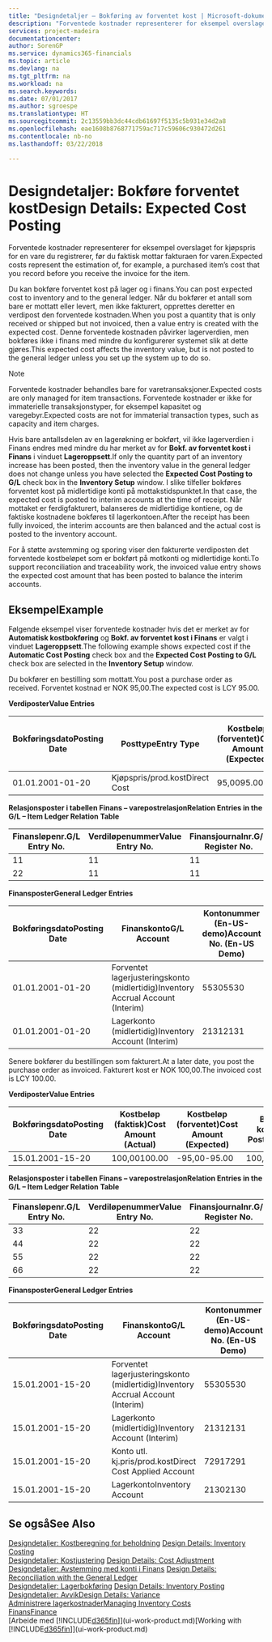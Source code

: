 ```yaml
---
title: "Designdetaljer – Bokføring av forventet kost | Microsoft-dokumentasjon"
description: "Forventede kostnader representerer for eksempel overslaget for kjøpspris for en vare du registrerer, før du faktisk mottar fakturaen for varen."
services: project-madeira
documentationcenter: 
author: SorenGP
ms.service: dynamics365-financials
ms.topic: article
ms.devlang: na
ms.tgt_pltfrm: na
ms.workload: na
ms.search.keywords: 
ms.date: 07/01/2017
ms.author: sgroespe
ms.translationtype: HT
ms.sourcegitcommit: 2c13559bb3dc44cdb61697f5135c5b931e34d2a8
ms.openlocfilehash: eae1608b8768771759ac717c59606c930472d261
ms.contentlocale: nb-no
ms.lasthandoff: 03/22/2018

---
```

# <a name="design-details-expected-cost-posting"></a><span data-ttu-id="e17a5-103">Designdetaljer: Bokføre forventet kost</span><span class="sxs-lookup"><span data-stu-id="e17a5-103">Design Details: Expected Cost Posting</span></span>
<span data-ttu-id="e17a5-104">Forventede kostnader representerer for eksempel overslaget for kjøpspris for en vare du registrerer, før du faktisk mottar fakturaen for varen.</span><span class="sxs-lookup"><span data-stu-id="e17a5-104">Expected costs represent the estimation of, for example, a purchased item’s cost that you record before you receive the invoice for the item.</span></span>  

 <span data-ttu-id="e17a5-105">Du kan bokføre forventet kost på lager og i finans.</span><span class="sxs-lookup"><span data-stu-id="e17a5-105">You can post expected cost to inventory and to the general ledger.</span></span> <span data-ttu-id="e17a5-106">Når du bokfører et antall som bare er mottatt eller levert, men ikke fakturert, opprettes deretter en verdipost den forventede kostnaden.</span><span class="sxs-lookup"><span data-stu-id="e17a5-106">When you post a quantity that is only received or shipped but not invoiced, then a value entry is created with the expected cost.</span></span> <span data-ttu-id="e17a5-107">Denne forventede kostnaden påvirker lagerverdien, men bokføres ikke i finans med mindre du konfigurerer systemet slik at dette gjøres.</span><span class="sxs-lookup"><span data-stu-id="e17a5-107">This expected cost affects the inventory value, but is not posted to the general ledger unless you set up the system up to do so.</span></span>  

> [!NOTE]  
>  <span data-ttu-id="e17a5-108">Forventede kostnader behandles bare for varetransaksjoner.</span><span class="sxs-lookup"><span data-stu-id="e17a5-108">Expected costs are only managed for item transactions.</span></span> <span data-ttu-id="e17a5-109">Forventede kostnader er ikke for immaterielle transaksjonstyper, for eksempel kapasitet og varegebyr.</span><span class="sxs-lookup"><span data-stu-id="e17a5-109">Expected costs are not for immaterial transaction types, such as capacity and item charges.</span></span>  

 <span data-ttu-id="e17a5-110">Hvis bare antallsdelen av en lagerøkning er bokført, vil ikke lagerverdien i Finans endres med mindre du har merket av for **Bokf. av forventet kost i Finans** i vinduet **Lageroppsett**.</span><span class="sxs-lookup"><span data-stu-id="e17a5-110">If only the quantity part of an inventory increase has been posted, then the inventory value in the general ledger does not change unless you have selected the **Expected Cost Posting to G/L** check box in the **Inventory Setup** window.</span></span> <span data-ttu-id="e17a5-111">I slike tilfeller bokføres forventet kost på midlertidige konti på mottakstidspunktet.</span><span class="sxs-lookup"><span data-stu-id="e17a5-111">In that case, the expected cost is posted to interim accounts at the time of receipt.</span></span> <span data-ttu-id="e17a5-112">Når mottaket er ferdigfakturert, balanseres de midlertidige kontiene, og de faktiske kostnadene bokføres til lagerkontoen.</span><span class="sxs-lookup"><span data-stu-id="e17a5-112">After the receipt has been fully invoiced, the interim accounts are then balanced and the actual cost is posted to the inventory account.</span></span>  

 <span data-ttu-id="e17a5-113">For å støtte avstemming og sporing viser den fakturerte verdiposten det forventede kostbeløpet som er bokført på motkonti og midlertidige konti.</span><span class="sxs-lookup"><span data-stu-id="e17a5-113">To support reconciliation and traceability work, the invoiced value entry shows the expected cost amount that has been posted to balance the interim accounts.</span></span>  

## <a name="example"></a><span data-ttu-id="e17a5-114">Eksempel</span><span class="sxs-lookup"><span data-stu-id="e17a5-114">Example</span></span>  
 <span data-ttu-id="e17a5-115">Følgende eksempel viser forventede kostnader hvis det er merket av for **Automatisk kostbokføring** og **Bokf. av forventet kost i Finans** er valgt i vinduet **Lageroppsett**.</span><span class="sxs-lookup"><span data-stu-id="e17a5-115">The following example shows expected cost if the **Automatic Cost Posting** check box and the **Expected Cost Posting to G/L** check box are selected in the **Inventory Setup** window.</span></span>  

 <span data-ttu-id="e17a5-116">Du bokfører en bestilling som mottatt.</span><span class="sxs-lookup"><span data-stu-id="e17a5-116">You post a purchase order as received.</span></span> <span data-ttu-id="e17a5-117">Forventet kostnad er NOK 95,00.</span><span class="sxs-lookup"><span data-stu-id="e17a5-117">The expected cost is LCY 95.00.</span></span>  

 <span data-ttu-id="e17a5-118">**Verdiposter**</span><span class="sxs-lookup"><span data-stu-id="e17a5-118">**Value Entries**</span></span>  

|<span data-ttu-id="e17a5-119">Bokføringsdato</span><span class="sxs-lookup"><span data-stu-id="e17a5-119">Posting Date</span></span>|<span data-ttu-id="e17a5-120">Posttype</span><span class="sxs-lookup"><span data-stu-id="e17a5-120">Entry Type</span></span>|<span data-ttu-id="e17a5-121">Kostbeløp (forventet)</span><span class="sxs-lookup"><span data-stu-id="e17a5-121">Cost Amount (Expected)</span></span>|<span data-ttu-id="e17a5-122">Forventet kost bokført i Finans</span><span class="sxs-lookup"><span data-stu-id="e17a5-122">Expected Cost Posted to G/L</span></span>|<span data-ttu-id="e17a5-123">Forventet kostnad</span><span class="sxs-lookup"><span data-stu-id="e17a5-123">Expected Cost</span></span>|<span data-ttu-id="e17a5-124">Varepostnr.</span><span class="sxs-lookup"><span data-stu-id="e17a5-124">Item Ledger Entry No.</span></span>|<span data-ttu-id="e17a5-125">Løpenr.</span><span class="sxs-lookup"><span data-stu-id="e17a5-125">Entry No.</span></span>|  
|------------------|----------------|------------------------------|----------------------------------|-------------------|---------------------------|---------------|  
|<span data-ttu-id="e17a5-126">01.01.20</span><span class="sxs-lookup"><span data-stu-id="e17a5-126">01-01-20</span></span>|<span data-ttu-id="e17a5-127">Kjøpspris/prod.kost</span><span class="sxs-lookup"><span data-stu-id="e17a5-127">Direct Cost</span></span>|<span data-ttu-id="e17a5-128">95,00</span><span class="sxs-lookup"><span data-stu-id="e17a5-128">95.00</span></span>|<span data-ttu-id="e17a5-129">95,00</span><span class="sxs-lookup"><span data-stu-id="e17a5-129">95.00</span></span>|<span data-ttu-id="e17a5-130">Ja</span><span class="sxs-lookup"><span data-stu-id="e17a5-130">Yes</span></span>|<span data-ttu-id="e17a5-131">1</span><span class="sxs-lookup"><span data-stu-id="e17a5-131">1</span></span>|<span data-ttu-id="e17a5-132">1</span><span class="sxs-lookup"><span data-stu-id="e17a5-132">1</span></span>|  

 <span data-ttu-id="e17a5-133">**Relasjonsposter i tabellen Finans – varepostrelasjon**</span><span class="sxs-lookup"><span data-stu-id="e17a5-133">**Relation Entries in the G/L – Item Ledger Relation Table**</span></span>  

|<span data-ttu-id="e17a5-134">Finansløpenr.</span><span class="sxs-lookup"><span data-stu-id="e17a5-134">G/L Entry No.</span></span>|<span data-ttu-id="e17a5-135">Verdiløpenummer</span><span class="sxs-lookup"><span data-stu-id="e17a5-135">Value Entry No.</span></span>|<span data-ttu-id="e17a5-136">Finansjournalnr.</span><span class="sxs-lookup"><span data-stu-id="e17a5-136">G/L Register No.</span></span>|  
|--------------------|---------------------|-----------------------|  
|<span data-ttu-id="e17a5-137">1</span><span class="sxs-lookup"><span data-stu-id="e17a5-137">1</span></span>|<span data-ttu-id="e17a5-138">1</span><span class="sxs-lookup"><span data-stu-id="e17a5-138">1</span></span>|<span data-ttu-id="e17a5-139">1</span><span class="sxs-lookup"><span data-stu-id="e17a5-139">1</span></span>|  
|<span data-ttu-id="e17a5-140">2</span><span class="sxs-lookup"><span data-stu-id="e17a5-140">2</span></span>|<span data-ttu-id="e17a5-141">1</span><span class="sxs-lookup"><span data-stu-id="e17a5-141">1</span></span>|<span data-ttu-id="e17a5-142">1</span><span class="sxs-lookup"><span data-stu-id="e17a5-142">1</span></span>|  

 <span data-ttu-id="e17a5-143">**Finansposter**</span><span class="sxs-lookup"><span data-stu-id="e17a5-143">**General Ledger Entries**</span></span>  

|<span data-ttu-id="e17a5-144">Bokføringsdato</span><span class="sxs-lookup"><span data-stu-id="e17a5-144">Posting Date</span></span>|<span data-ttu-id="e17a5-145">Finanskonto</span><span class="sxs-lookup"><span data-stu-id="e17a5-145">G/L Account</span></span>|<span data-ttu-id="e17a5-146">Kontonummer (En-US-demo)</span><span class="sxs-lookup"><span data-stu-id="e17a5-146">Account No. (En-US Demo)</span></span>|<span data-ttu-id="e17a5-147">Beløp</span><span class="sxs-lookup"><span data-stu-id="e17a5-147">Amount</span></span>|<span data-ttu-id="e17a5-148">Løpenr.</span><span class="sxs-lookup"><span data-stu-id="e17a5-148">Entry No.</span></span>|  
|------------------|------------------|---------------------------------|------------|---------------|  
|<span data-ttu-id="e17a5-149">01.01.20</span><span class="sxs-lookup"><span data-stu-id="e17a5-149">01-01-20</span></span>|<span data-ttu-id="e17a5-150">Forventet lagerjusteringskonto (midlertidig)</span><span class="sxs-lookup"><span data-stu-id="e17a5-150">Inventory Accrual Account (Interim)</span></span>|<span data-ttu-id="e17a5-151">5530</span><span class="sxs-lookup"><span data-stu-id="e17a5-151">5530</span></span>|<span data-ttu-id="e17a5-152">-95,00</span><span class="sxs-lookup"><span data-stu-id="e17a5-152">-95.00</span></span>|<span data-ttu-id="e17a5-153">2</span><span class="sxs-lookup"><span data-stu-id="e17a5-153">2</span></span>|  
|<span data-ttu-id="e17a5-154">01.01.20</span><span class="sxs-lookup"><span data-stu-id="e17a5-154">01-01-20</span></span>|<span data-ttu-id="e17a5-155">Lagerkonto (midlertidig)</span><span class="sxs-lookup"><span data-stu-id="e17a5-155">Inventory Account (Interim)</span></span>|<span data-ttu-id="e17a5-156">2131</span><span class="sxs-lookup"><span data-stu-id="e17a5-156">2131</span></span>|<span data-ttu-id="e17a5-157">95,00</span><span class="sxs-lookup"><span data-stu-id="e17a5-157">95.00</span></span>|<span data-ttu-id="e17a5-158">1</span><span class="sxs-lookup"><span data-stu-id="e17a5-158">1</span></span>|  

 <span data-ttu-id="e17a5-159">Senere bokfører du bestillingen som fakturert.</span><span class="sxs-lookup"><span data-stu-id="e17a5-159">At a later date, you post the purchase order as invoiced.</span></span> <span data-ttu-id="e17a5-160">Fakturert kost er NOK 100,00.</span><span class="sxs-lookup"><span data-stu-id="e17a5-160">The invoiced cost is LCY 100.00.</span></span>  

 <span data-ttu-id="e17a5-161">**Verdiposter**</span><span class="sxs-lookup"><span data-stu-id="e17a5-161">**Value Entries**</span></span>  

|<span data-ttu-id="e17a5-162">Bokføringsdato</span><span class="sxs-lookup"><span data-stu-id="e17a5-162">Posting Date</span></span>|<span data-ttu-id="e17a5-163">Kostbeløp (faktisk)</span><span class="sxs-lookup"><span data-stu-id="e17a5-163">Cost Amount (Actual)</span></span>|<span data-ttu-id="e17a5-164">Kostbeløp (forventet)</span><span class="sxs-lookup"><span data-stu-id="e17a5-164">Cost Amount (Expected)</span></span>|<span data-ttu-id="e17a5-165">Bokført kost</span><span class="sxs-lookup"><span data-stu-id="e17a5-165">Cost Posted to G/L</span></span>|<span data-ttu-id="e17a5-166">Forventet kostnad</span><span class="sxs-lookup"><span data-stu-id="e17a5-166">Expected Cost</span></span>|<span data-ttu-id="e17a5-167">Varepostnr.</span><span class="sxs-lookup"><span data-stu-id="e17a5-167">Item Ledger Entry No.</span></span>|<span data-ttu-id="e17a5-168">Løpenr.</span><span class="sxs-lookup"><span data-stu-id="e17a5-168">Entry No.</span></span>|  
|------------------|----------------------------|------------------------------|-------------------------|-------------------|---------------------------|---------------|  
|<span data-ttu-id="e17a5-169">15.01.20</span><span class="sxs-lookup"><span data-stu-id="e17a5-169">01-15-20</span></span>|<span data-ttu-id="e17a5-170">100,00</span><span class="sxs-lookup"><span data-stu-id="e17a5-170">100.00</span></span>|<span data-ttu-id="e17a5-171">-95,00</span><span class="sxs-lookup"><span data-stu-id="e17a5-171">-95.00</span></span>|<span data-ttu-id="e17a5-172">100,00</span><span class="sxs-lookup"><span data-stu-id="e17a5-172">100.00</span></span>|<span data-ttu-id="e17a5-173">Nei</span><span class="sxs-lookup"><span data-stu-id="e17a5-173">No</span></span>|<span data-ttu-id="e17a5-174">1</span><span class="sxs-lookup"><span data-stu-id="e17a5-174">1</span></span>|<span data-ttu-id="e17a5-175">2</span><span class="sxs-lookup"><span data-stu-id="e17a5-175">2</span></span>|  

 <span data-ttu-id="e17a5-176">**Relasjonsposter i tabellen Finans – varepostrelasjon**</span><span class="sxs-lookup"><span data-stu-id="e17a5-176">**Relation Entries in the G/L – Item Ledger Relation Table**</span></span>  

|<span data-ttu-id="e17a5-177">Finansløpenr.</span><span class="sxs-lookup"><span data-stu-id="e17a5-177">G/L Entry No.</span></span>|<span data-ttu-id="e17a5-178">Verdiløpenummer</span><span class="sxs-lookup"><span data-stu-id="e17a5-178">Value Entry No.</span></span>|<span data-ttu-id="e17a5-179">Finansjournalnr.</span><span class="sxs-lookup"><span data-stu-id="e17a5-179">G/L Register No.</span></span>|  
|--------------------|---------------------|-----------------------|  
|<span data-ttu-id="e17a5-180">3</span><span class="sxs-lookup"><span data-stu-id="e17a5-180">3</span></span>|<span data-ttu-id="e17a5-181">2</span><span class="sxs-lookup"><span data-stu-id="e17a5-181">2</span></span>|<span data-ttu-id="e17a5-182">2</span><span class="sxs-lookup"><span data-stu-id="e17a5-182">2</span></span>|  
|<span data-ttu-id="e17a5-183">4</span><span class="sxs-lookup"><span data-stu-id="e17a5-183">4</span></span>|<span data-ttu-id="e17a5-184">2</span><span class="sxs-lookup"><span data-stu-id="e17a5-184">2</span></span>|<span data-ttu-id="e17a5-185">2</span><span class="sxs-lookup"><span data-stu-id="e17a5-185">2</span></span>|  
|<span data-ttu-id="e17a5-186">5</span><span class="sxs-lookup"><span data-stu-id="e17a5-186">5</span></span>|<span data-ttu-id="e17a5-187">2</span><span class="sxs-lookup"><span data-stu-id="e17a5-187">2</span></span>|<span data-ttu-id="e17a5-188">2</span><span class="sxs-lookup"><span data-stu-id="e17a5-188">2</span></span>|  
|<span data-ttu-id="e17a5-189">6</span><span class="sxs-lookup"><span data-stu-id="e17a5-189">6</span></span>|<span data-ttu-id="e17a5-190">2</span><span class="sxs-lookup"><span data-stu-id="e17a5-190">2</span></span>|<span data-ttu-id="e17a5-191">2</span><span class="sxs-lookup"><span data-stu-id="e17a5-191">2</span></span>|  

 <span data-ttu-id="e17a5-192">**Finansposter**</span><span class="sxs-lookup"><span data-stu-id="e17a5-192">**General Ledger Entries**</span></span>  

|<span data-ttu-id="e17a5-193">Bokføringsdato</span><span class="sxs-lookup"><span data-stu-id="e17a5-193">Posting Date</span></span>|<span data-ttu-id="e17a5-194">Finanskonto</span><span class="sxs-lookup"><span data-stu-id="e17a5-194">G/L Account</span></span>|<span data-ttu-id="e17a5-195">Kontonummer (En-US-demo)</span><span class="sxs-lookup"><span data-stu-id="e17a5-195">Account No. (En-US Demo)</span></span>|<span data-ttu-id="e17a5-196">Beløp</span><span class="sxs-lookup"><span data-stu-id="e17a5-196">Amount</span></span>|<span data-ttu-id="e17a5-197">Løpenr.</span><span class="sxs-lookup"><span data-stu-id="e17a5-197">Entry No.</span></span>|  
|------------------|------------------|---------------------------------|------------|---------------|  
|<span data-ttu-id="e17a5-198">15.01.20</span><span class="sxs-lookup"><span data-stu-id="e17a5-198">01-15-20</span></span>|<span data-ttu-id="e17a5-199">Forventet lagerjusteringskonto (midlertidig)</span><span class="sxs-lookup"><span data-stu-id="e17a5-199">Inventory Accrual Account (Interim)</span></span>|<span data-ttu-id="e17a5-200">5530</span><span class="sxs-lookup"><span data-stu-id="e17a5-200">5530</span></span>|<span data-ttu-id="e17a5-201">95,00</span><span class="sxs-lookup"><span data-stu-id="e17a5-201">95.00</span></span>|<span data-ttu-id="e17a5-202">4</span><span class="sxs-lookup"><span data-stu-id="e17a5-202">4</span></span>|  
|<span data-ttu-id="e17a5-203">15.01.20</span><span class="sxs-lookup"><span data-stu-id="e17a5-203">01-15-20</span></span>|<span data-ttu-id="e17a5-204">Lagerkonto (midlertidig)</span><span class="sxs-lookup"><span data-stu-id="e17a5-204">Inventory Account (Interim)</span></span>|<span data-ttu-id="e17a5-205">2131</span><span class="sxs-lookup"><span data-stu-id="e17a5-205">2131</span></span>|<span data-ttu-id="e17a5-206">-95,00</span><span class="sxs-lookup"><span data-stu-id="e17a5-206">-95.00</span></span>|<span data-ttu-id="e17a5-207">3</span><span class="sxs-lookup"><span data-stu-id="e17a5-207">3</span></span>|  
|<span data-ttu-id="e17a5-208">15.01.20</span><span class="sxs-lookup"><span data-stu-id="e17a5-208">01-15-20</span></span>|<span data-ttu-id="e17a5-209">Konto utl. kj.pris/prod.kost</span><span class="sxs-lookup"><span data-stu-id="e17a5-209">Direct Cost Applied Account</span></span>|<span data-ttu-id="e17a5-210">7291</span><span class="sxs-lookup"><span data-stu-id="e17a5-210">7291</span></span>|<span data-ttu-id="e17a5-211">-100</span><span class="sxs-lookup"><span data-stu-id="e17a5-211">-100</span></span>|<span data-ttu-id="e17a5-212">6</span><span class="sxs-lookup"><span data-stu-id="e17a5-212">6</span></span>|  
|<span data-ttu-id="e17a5-213">15.01.20</span><span class="sxs-lookup"><span data-stu-id="e17a5-213">01-15-20</span></span>|<span data-ttu-id="e17a5-214">Lagerkonto</span><span class="sxs-lookup"><span data-stu-id="e17a5-214">Inventory Account</span></span>|<span data-ttu-id="e17a5-215">2130</span><span class="sxs-lookup"><span data-stu-id="e17a5-215">2130</span></span>|<span data-ttu-id="e17a5-216">100</span><span class="sxs-lookup"><span data-stu-id="e17a5-216">100</span></span>|<span data-ttu-id="e17a5-217">5</span><span class="sxs-lookup"><span data-stu-id="e17a5-217">5</span></span>|  

## <a name="see-also"></a><span data-ttu-id="e17a5-218">Se også</span><span class="sxs-lookup"><span data-stu-id="e17a5-218">See Also</span></span>
 <span data-ttu-id="e17a5-219">[Designdetaljer: Kostberegning for beholdning](design-details-inventory-costing.md) </span><span class="sxs-lookup"><span data-stu-id="e17a5-219">[Design Details: Inventory Costing](design-details-inventory-costing.md) </span></span>  
 <span data-ttu-id="e17a5-220">[Designdetaljer: Kostjustering](design-details-cost-adjustment.md) </span><span class="sxs-lookup"><span data-stu-id="e17a5-220">[Design Details: Cost Adjustment](design-details-cost-adjustment.md) </span></span>  
 <span data-ttu-id="e17a5-221">[Designdetaljer: Avstemming med konti i Finans](design-details-reconciliation-with-the-general-ledger.md) </span><span class="sxs-lookup"><span data-stu-id="e17a5-221">[Design Details: Reconciliation with the General Ledger](design-details-reconciliation-with-the-general-ledger.md) </span></span>  
 <span data-ttu-id="e17a5-222">[Designdetaljer: Lagerbokføring](design-details-inventory-posting.md) </span><span class="sxs-lookup"><span data-stu-id="e17a5-222">[Design Details: Inventory Posting](design-details-inventory-posting.md) </span></span>  
 [<span data-ttu-id="e17a5-223">Designdetaljer: Avvik</span><span class="sxs-lookup"><span data-stu-id="e17a5-223">Design Details: Variance</span></span>](design-details-variance.md)  
 [<span data-ttu-id="e17a5-224">Administrere lagerkostnader</span><span class="sxs-lookup"><span data-stu-id="e17a5-224">Managing Inventory Costs</span></span>](finance-manage-inventory-costs.md)  
 [<span data-ttu-id="e17a5-225">Finans</span><span class="sxs-lookup"><span data-stu-id="e17a5-225">Finance</span></span>](finance.md)  
 <span data-ttu-id="e17a5-226">[Arbeide med [!INCLUDE[d365fin](includes/d365fin_md.md)]](ui-work-product.md)</span><span class="sxs-lookup"><span data-stu-id="e17a5-226">[Working with [!INCLUDE[d365fin](includes/d365fin_md.md)]](ui-work-product.md)</span></span>

